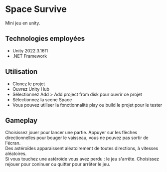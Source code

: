 # Space Survive

Mini jeu en unity.

## Technologies employées

- Unity 2022.3.16f1
- .NET Framework

## Utilisation

- Clonez le projet
- Ouvrez Unity Hub
- Sélectionnez Add > Add project from disk pour ouvrir ce projet
- Sélectionnez la scene Space
- Vous pouvez utiliser la fonctionnalité play ou build le projet pour le tester

## Gameplay

Choisissez jouer pour lancer une partie. Appuyer sur les flèches directionnelles pour bouger le vaisseau, vous ne pouvez pas sortir de l'écran.  
Des astéroïdes apparaissent aléatoirement de toutes directions, à vitesses aléatoires.  
Si vous touchez une astéroïde vous avez perdu : le jeu s'arrête. Choisissez rejouer pour coninuer ou quitter pour arrêter le jeu.
